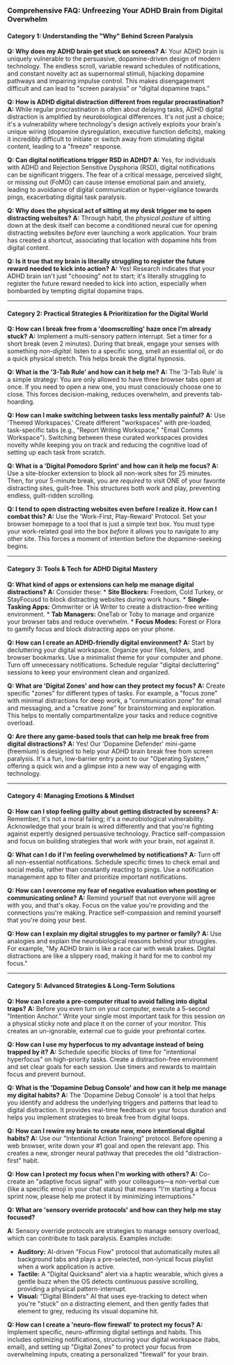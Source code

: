 ### **Comprehensive FAQ: Unfreezing Your ADHD Brain from Digital Overwhelm**

#### **Category 1: Understanding the "Why" Behind Screen Paralysis**

**Q: Why does my ADHD brain get stuck on screens?**
**A:** Your ADHD brain is uniquely vulnerable to the persuasive, dopamine-driven design of modern technology. The endless scroll, variable reward schedules of notifications, and constant novelty act as supernormal stimuli, hijacking dopamine pathways and impairing impulse control. This makes disengagement difficult and can lead to "screen paralysis" or "digital dopamine traps."

**Q: How is ADHD digital distraction different from regular procrastination?**
**A:** While regular procrastination is often about delaying tasks, ADHD digital distraction is amplified by neurobiological differences. It's not just a choice; it's a vulnerability where technology's design actively exploits your brain's unique wiring (dopamine dysregulation, executive function deficits), making it incredibly difficult to initiate or switch away from stimulating digital content, leading to a "freeze" response.

**Q: Can digital notifications trigger RSD in ADHD?**
**A:** Yes, for individuals with ADHD and Rejection Sensitive Dysphoria (RSD), digital notifications can be significant triggers. The fear of a critical message, perceived slight, or missing out (FoMO) can cause intense emotional pain and anxiety, leading to avoidance of digital communication or hyper-vigilance towards pings, exacerbating digital task paralysis.

**Q: Why does the physical act of sitting at my desk trigger me to open distracting websites?**
**A:** Through habit, the *physical posture* of sitting down at the desk itself can become a conditioned neural cue for opening distracting websites *before* ever launching a work application. Your brain has created a shortcut, associating that location with dopamine hits from digital content.

**Q: Is it true that my brain is literally struggling to register the future reward needed to kick into action?**
**A:** Yes! Research indicates that your ADHD brain isn't just "choosing" not to start; it's literally struggling to register the future reward needed to kick into action, especially when bombarded by tempting digital dopamine traps.

---
#### **Category 2: Practical Strategies & Prioritization for the Digital World**

**Q: How can I break free from a 'doomscrolling' haze once I'm already stuck?**
**A:** Implement a multi-sensory pattern interrupt. Set a timer for a short break (even 2 minutes). During that break, engage your senses with something *non-digital*: listen to a specific song, smell an essential oil, or do a quick physical stretch. This helps break the digital hypnosis.

**Q: What is the '3-Tab Rule' and how can it help me?**
**A:** The '3-Tab Rule' is a simple strategy: You are only allowed to have three browser tabs open at once. If you need to open a new one, you must consciously choose one to close. This forces decision-making, reduces overwhelm, and prevents tab-hoarding.

**Q: How can I make switching between tasks less mentally painful?**
**A:** Use 'Themed Workspaces.' Create different "workspaces" with pre-loaded, task-specific tabs (e.g., "Report Writing Workspace," "Email Comms Workspace"). Switching between these curated workspaces provides novelty while keeping you on track and reducing the cognitive load of setting up each task from scratch.

**Q: What is a 'Digital Pomodoro Sprint' and how can it help me focus?**
**A:** Use a site-blocker extension to block all non-work sites for 25 minutes. Then, for your 5-minute break, you are *required* to visit ONE of your favorite distracting sites, guilt-free. This structures both work and play, preventing endless, guilt-ridden scrolling.

**Q: I tend to open distracting websites even before I realize it. How can I combat this?**
**A:** Use the 'Work-First, Play-Reward' Protocol. Set your browser homepage to a tool that is just a simple text box. You must type your work-related goal into the box *before* it allows you to navigate to any other site. This forces a moment of intention before the dopamine-seeking begins.

---
#### **Category 3: Tools & Tech for ADHD Digital Mastery**

**Q: What kind of apps or extensions can help me manage digital distractions?**
**A:** Consider these:
    *   **Site Blockers:** Freedom, Cold Turkey, or StayFocusd to block distracting websites during work hours.
    *   **Single-Tasking Apps:** Ommwriter or iA Writer to create a distraction-free writing environment.
    *   **Tab Managers:** OneTab or Toby to manage and organize your browser tabs and reduce overwhelm.
    *   **Focus Modes:** Forest or Flora to gamify focus and block distracting apps on your phone.

**Q: How can I create an ADHD-friendly digital environment?**
**A:** Start by decluttering your digital workspace. Organize your files, folders, and browser bookmarks. Use a minimalist theme for your computer and phone. Turn off unnecessary notifications. Schedule regular "digital decluttering" sessions to keep your environment clean and organized.

**Q: What are 'Digital Zones' and how can they protect my focus?**
**A:** Create specific "zones" for different types of tasks. For example, a "focus zone" with minimal distractions for deep work, a "communication zone" for email and messaging, and a "creative zone" for brainstorming and exploration. This helps to mentally compartmentalize your tasks and reduce cognitive overload.

**Q: Are there any game-based tools that can help me break free from digital distractions?**
**A:** Yes! Our 'Dopamine Defender' mini-game (freemium) is designed to help your ADHD brain break free from screen paralysis. It's a fun, low-barrier entry point to our "Operating System," offering a quick win and a glimpse into a new way of engaging with technology.

---
#### **Category 4: Managing Emotions & Mindset**

**Q: How can I stop feeling guilty about getting distracted by screens?**
**A:** Remember, it's not a moral failing; it's a neurobiological vulnerability. Acknowledge that your brain is wired differently and that you're fighting against expertly designed persuasive technology. Practice self-compassion and focus on building strategies that work *with* your brain, not against it.

**Q: What can I do if I'm feeling overwhelmed by notifications?**
**A:** Turn off all non-essential notifications. Schedule specific times to check email and social media, rather than constantly reacting to pings. Use a notification management app to filter and prioritize important notifications.

**Q: How can I overcome my fear of negative evaluation when posting or communicating online?**
**A:** Remind yourself that not everyone will agree with you, and that's okay. Focus on the value you're providing and the connections you're making. Practice self-compassion and remind yourself that you're doing your best.

**Q: How can I explain my digital struggles to my partner or family?**
**A:** Use analogies and explain the neurobiological reasons behind your struggles. For example, "My ADHD brain is like a race car with weak brakes. Digital distractions are like a slippery road, making it hard for me to control my focus."

---
#### **Category 5: Advanced Strategies & Long-Term Solutions**

**Q: How can I create a pre-computer ritual to avoid falling into digital traps?**
**A:** Before you even turn on your computer, execute a 5-second "Intention Anchor." Write your single most important task for this session on a physical sticky note and place it on the corner of your monitor. This creates an un-ignorable, external cue to guide your prefrontal cortex.

**Q: How can I use my hyperfocus to my advantage instead of being trapped by it?**
**A:** Schedule specific blocks of time for "intentional hyperfocus" on high-priority tasks. Create a distraction-free environment and set clear goals for each session. Use timers and rewards to maintain focus and prevent burnout.

**Q: What is the 'Dopamine Debug Console' and how can it help me manage my digital habits?**
**A:** The 'Dopamine Debug Console' is a tool that helps you identify and address the underlying triggers and patterns that lead to digital distraction. It provides real-time feedback on your focus duration and helps you implement strategies to break free from digital loops.

**Q: How can I rewire my brain to create new, more intentional digital habits?**
**A:** Use our "Intentional Action Training" protocol. Before opening a web browser, write down your #1 goal and open the relevant app. This creates a new, stronger neural pathway that precedes the old "distraction-first" habit.

**Q: How can I protect my focus when I'm working with others?**
**A:** Co-create an "adaptive focus signal" with your colleagues—a non-verbal cue (like a specific emoji in your chat status) that means "I'm starting a focus sprint now, please help me protect it by minimizing interruptions."

**Q: What are 'sensory override protocols' and how can they help me stay focused?**

**A:** Sensory override protocols are strategies to manage sensory overload, which can contribute to task paralysis. Examples include:

*   **Auditory:** AI-driven "Focus Flow" protocol that automatically mutes all background tabs and plays a pre-selected, non-lyrical focus playlist when a work application is active.
*   **Tactile:** A "Digital Quicksand" alert via a haptic wearable, which gives a gentle buzz when the OS detects continuous passive scrolling, providing a physical pattern-interrupt.
*   **Visual:** "Digital Blinders" AI that uses eye-tracking to detect when you're "stuck" on a distracting element, and then gently fades that element to grey, reducing its visual dopamine hit.

**Q: How can I create a 'neuro-flow firewall' to protect my focus?**
**A:** Implement specific, neuro-affirming digital settings and habits. This includes optimizing notifications, structuring your digital workspace (tabs, email), and setting up "Digital Zones" to protect your focus from overwhelming inputs, creating a personalized "firewall" for your brain.